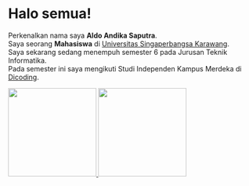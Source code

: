 # Halo semua! 

Perkenalkan nama saya **Aldo Andika Saputra**.   
Saya seorang **Mahasiswa** di [Universitas Singaperbangsa Karawang](https://unsika.ac.id/).  
Saya sekarang sedang menempuh semester 6 pada Jurusan Teknik Informatika.  
Pada semester ini saya mengikuti Studi Independen Kampus Merdeka di [Dicoding](https://www.dicoding.com/).  

<p align="left">
<a href="https://github.com/gilangadhan">
  <img height="180em" src="https://github-readme-stats-eight-theta.vercel.app/api?username=gilangadhan&show_icons=true&theme=algolia&include_all_commits=true&count_private=true"/>
  <img height="180em" src="https://github-readme-stats-eight-theta.vercel.app/api/top-langs/?username=gilangadhan&layout=compact&langs_count=8&theme=algolia"/>
</a>
</p>
